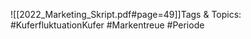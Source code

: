 
![[2022_Marketing_Skript.pdf#page=49]]Tags & Topics:
   #KuferfluktuationKufer
   #Markentreue
   #Periode